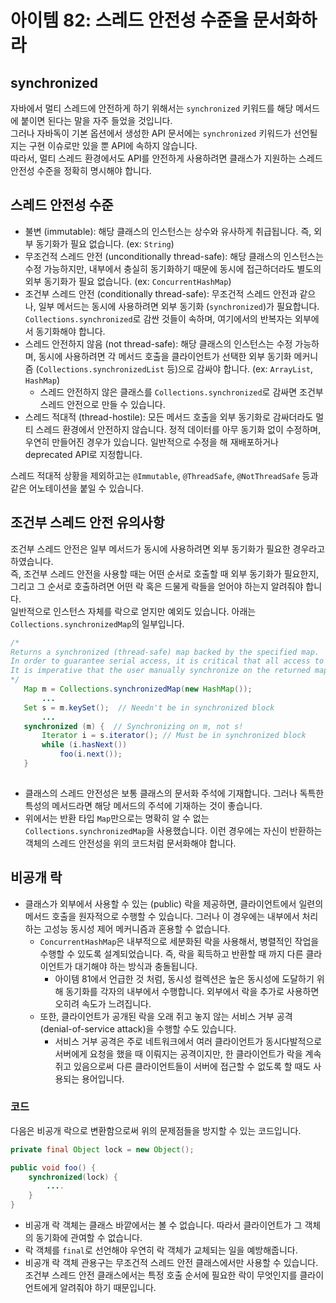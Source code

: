 # 아이템 82: 스레드 안전성 수준을 문서화하라

## synchronized
자바에서 멀티 스레드에 안전하게 하기 위해서는 `synchronized` 키워드를 해당 메서드에 붙이면 된다는 말을 자주 들었을 것입니다.  
그러나 자바독이 기본 옵션에서 생성한 API 문서에는 `synchronized` 키워드가 선언될지는 구현 이슈로만 있을 뿐 API에 속하지 않습니다.  
따라서, 멀티 스레드 환경에서도 API를 안전하게 사용하려면 클래스가 지원하는 스레드 안전성 수준을 정확히 명시해야 합니다.  

## 스레드 안전성 수준
* 불변 (immutable): 해당 클래스의 인스턴스는 상수와 유사하게 취급됩니다. 즉, 외부 동기화가 필요 없습니다. (ex: `String`)
* 무조건적 스레드 안전 (unconditionally thread-safe): 해당 클래스의 인스턴스는 수정 가능하지만, 내부에서 충실히 동기화하기 때문에 동시에 접근하더라도 별도의 외부 동기화가 필요 없습니다. (ex: `ConcurrentHashMap`)
* 조건부 스레드 안전 (conditionally thread-safe): 무조건적 스레드 안전과 같으나, 일부 메서드는 동시에 사용하려면 외부 동기화 (`synchronized`)가 필요합니다. `Collections.synchronized`로 감싼 것들이 속하며, 여기에서의 반복자는 외부에서 동기화해야 합니다.
* 스레드 안전하지 않음 (not thread-safe): 해당 클래스의 인스턴스는 수정 가능하며, 동시에 사용하려면 각 메서드 호출을 클라이언트가 선택한 외부 동기화 메커니즘 (`Collections.synchronizedList` 등)으로 감싸야 합니다. (ex: `ArrayList`, `HashMap`)  
  * 스레드 안전하지 않은 클래스를 `Collections.synchronized`로 감싸면 조건부 스레드 안전으로 만들 수 있습니다. 
* 스레드 적대적 (thread-hostile): 모든 메서드 호출을 외부 동기화로 감싸더라도 멀티 스레드 환경에서 안전하지 않습니다. 정적 데이터를 아무 동기화 없이 수정하며, 우연히 만들어진 경우가 있습니다. 일반적으로 수정을 해 재배포하거나 deprecated API로 지정합니다.

스레드 적대적 상황을 제외하고는 `@Immutable`, `@ThreadSafe`, `@NotThreadSafe` 등과 같은 어노테이션을 붙일 수 있습니다.

## 조건부 스레드 안전 유의사항
조건부 스레드 안전은 일부 메서드가 동시에 사용하려면 외부 동기화가 필요한 경우라고 하였습니다.  
즉, 조건부 스레드 안전을 사용할 때는 어떤 순서로 호출할 때 외부 동기화가 필요한지, 그리고 그 순서로 호출하려면 어떤 락 혹은 드물게 락들을 얻어야 하는지 알려줘야 합니다.  
일반적으로 인스턴스 자체를 락으로 얻지만 예외도 있습니다. 아래는 `Collections.synchronizedMap`의 일부입니다.
```java
/*
Returns a synchronized (thread-safe) map backed by the specified map.
In order to guarantee serial access, it is critical that all access to the backing map is accomplished through the returned map.
It is imperative that the user manually synchronize on the returned map when traversing any of its collection views via Iterator, Spliterator or Stream:
*/
   Map m = Collections.synchronizedMap(new HashMap());
       ...
   Set s = m.keySet();  // Needn't be in synchronized block
       ...
   synchronized (m) {  // Synchronizing on m, not s!
       Iterator i = s.iterator(); // Must be in synchronized block
       while (i.hasNext())
           foo(i.next());
   }
  
```
* 클래스의 스레드 안전성은 보통 클래스의 문서화 주석에 기재합니다. 그러나 독특한 특성의 메서드라면 해당 메서드의 주석에 기재하는 것이 좋습니다.
* 위에서는 반환 타입 `Map`만으로는 명확히 알 수 없는 `Collections.synchronizedMap`을 사용했습니다. 이런 경우에는 자신이 반환하는 객체의 스레드 안전성을 위의 코드처럼 문서화해야 합니다.

## 비공개 락
* 클래스가 외부에서 사용할 수 있는 (public) 락을 제공하면, 클라이언트에서 일련의 메서드 호출을 원자적으로 수행할 수 있습니다. 그러나 이 경우에는 내부에서 처리하는 고성능 동시성 제어 메커니즘과 혼용할 수 없습니다.
  * `ConcurrentHashMap`은 내부적으로 세분화된 락을 사용해서, 병렬적인 작업을 수행할 수 있도록 설계되었습니다. 즉, 락을 획득하고 반환할 때 까지 다른 클라이언트가 대기해야 하는 방식과 충돌됩니다.
    * 아이템 81에서 언급한 것 처럼, 동시성 컬렉션은 높은 동시성에 도달하기 위해 동기화를 각자의 내부에서 수행합니다. 외부에서 락을 추가로 사용하면 오히려 속도가 느려집니다.
  * 또한, 클라이언트가 공개된 락을 오래 쥐고 놓지 않는 서비스 거부 공격 (denial-of-service attack)을 수행할 수도 있습니다.
    * 서비스 거부 공격은 주로 네트워크에서 여러 클라이언트가 동시다발적으로 서버에게 요청을 했을 때 이뤄지는 공격이지만, 한 클라이언트가 락을 계속 쥐고 있음으로써 다른 클라이언트들이 서버에 접근할 수 없도록 할 때도 사용되는 용어입니다. 
### 코드
다음은 비공개 락으로 변환함으로써 위의 문제점들을 방지할 수 있는 코드입니다.
```java
private final Object lock = new Object();

public void foo() {
    synchronized(lock) {
        ....
    }
}
```
* 비공개 락 객체는 클래스 바깥에서는 볼 수 없습니다. 따라서 클라이언트가 그 객체의 동기화에 관여할 수 없습니다.
* 락 객체를 `final`로 선언해야 우연히 락 객체가 교체되는 일을 예방해줍니다.
* 비공개 락 객체 관용구는 무조건적 스레드 안전 클래스에서만 사용할 수 있습니다. 조건부 스레드 안전 클래스에서는 특정 호출 순서에 필요한 락이 무엇인지를 클라이언트에게 알려줘야 하기 때문입니다.
